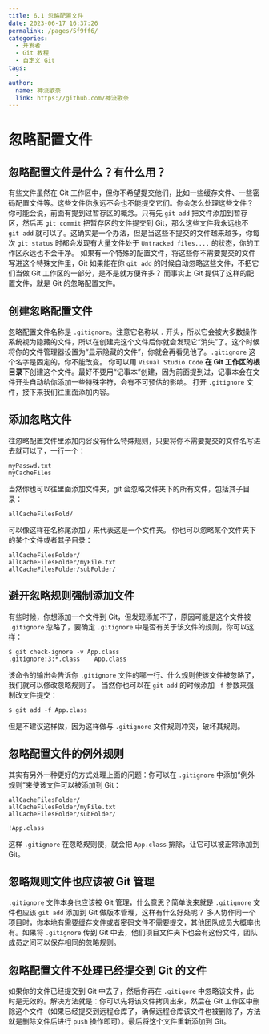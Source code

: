 ```yaml
---
title: 6.1 忽略配置文件
date: 2023-06-17 16:37:26
permalink: /pages/5f9ff6/
categories:
  - 开发者
  - Git 教程
  - 自定义 Git
tags:
  - 
author: 
  name: 神流歌奈
  link: https://github.com/神流歌奈
---
```

# 忽略配置文件

## 忽略配置文件是什么？有什么用？

有些文件虽然在 Git 工作区中，但你不希望提交他们，比如一些缓存文件、一些密码配置文件等。这些文件你永远不会也不能提交它们。你会怎么处理这些文件？
你可能会说，前面有提到过暂存区的概念。只有先 `git add` 把文件添加到暂存区，然后再 `git commit` 把暂存区的文件提交到 Git，那么这些文件我永远也不 `git add` 就可以了。这确实是一个办法，但是当这些不提交的文件越来越多，你每次 `git status` 时都会发现有大量文件处于 `Untracked files....` 的状态，你的工作区永远也不会干净。
如果有一个特殊的配置文件，将这些你不需要提交的文件写进这个特殊文件里，Git 如果能在你 `git add` 的时候自动忽略这些文件，不把它们当做 Git 工作区的一部分，是不是就方便许多？
而事实上 Git 提供了这样的配置文件，就是 Git 的忽略配置文件。
## 创建忽略配置文件

忽略配置文件名称是 `.gitignore`。注意它名称以 `.` 开头，所以它会被大多数操作系统视为隐藏的文件，所以在创建完这个文件后你就会发现它“消失”了。这个时候将你的文件管理器设置为“显示隐藏的文件”，你就会再看见他了。`.gitignore` 这个名字是固定的，你不能改变。
你可以用 `Visual Studio Code` **在 Git 工作区的根目录下**创建这个文件。最好不要用“记事本”创建，因为前面提到过，记事本会在文件开头自动给你添加一些特殊字符，会有不可预估的影响。
打开 `.gitignore` 文件，接下来我们往里面添加内容。
## 添加忽略文件

往忽略配置文件里添加内容没有什么特殊规则，只要将你不需要提交的文件名写进去就可以了，一行一个：
```
myPasswd.txt
myCacheFiles
```
当然你也可以往里面添加文件夹，git 会忽略文件夹下的所有文件，包括其子目录：
```
allCacheFilesFold/
```
可以像这样在名称尾添加 `/` 来代表这是一个文件夹。
你也可以忽略某个文件夹下的某个文件或者其子目录：
```
allCacheFilesFolder/
allCacheFilesFolder/myFile.txt
allCacheFilesFolder/subFolder/
```
## 避开忽略规则强制添加文件

有些时候，你想添加一个文件到 Git，但发现添加不了，原因可能是这个文件被 `.gitignore` 忽略了，要确定 `.gitignore` 中是否有关于该文件的规则，你可以这样：
```shell
$ git check-ignore -v App.class
.gitignore:3:*.class	App.class
```
该命令的输出会告诉你 `.gitignore` 文件的哪一行、什么规则使该文件被忽略了，我们就可以修改忽略规则了。
当然你也可以在 `git add` 的时候添加 `-f` 参数来强制改文件提交：
```shell
$ git add -f App.class
```
但是不建议这样做，因为这样做与 `.gitignore` 文件规则冲突，破坏其规则。
## 忽略配置文件的例外规则

其实有另外一种更好的方式处理上面的问题：你可以在 `.gitignore` 中添加“例外规则”来使该文件可以被添加到 Git：
```
allCacheFilesFolder/
allCacheFilesFolder/myFile.txt
allCacheFilesFolder/subFolder/

!App.class
```
这样 `.gitignore` 在忽略规则使，就会把 `App.class` 排除，让它可以被正常添加到 Git。
## 忽略规则文件也应该被 Git 管理

`.gitignore` 文件本身也应该被 Git 管理，什么意思？简单说来就是 `.gitignore` 文件也应该 `git add` 添加到 Git 做版本管理，这样有什么好处呢？
多人协作同一个项目时，你本地有需要缓存文件或者密码文件不需要提交，其他团队成员大概率也有。如果将 `.gitignore` 传到 Git 中去，他们项目文件夹下也会有这份文件，团队成员之间可以保存相同的忽略规则。
## 忽略配置文件不处理已经提交到 Git 的文件

如果你的文件已经提交到 Git 中去了，然后你再在 `.gitigore` 中忽略该文件，此时是无效的。解决方法就是：你可以先将该文件拷贝出来，然后在 Git 工作区中删除这个文件（如果已经提交到远程仓库了，确保远程仓库该文件也被删除了，方法就是删除文件后进行 `push` 操作即可）。最后将这个文件重新添加到 Git。
